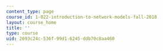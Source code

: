 ```yaml
---
content_type: page
course_id: 1-022-introduction-to-network-models-fall-2018
layout: course_home
title: ''
type: course
uid: 2693c24c-536f-99d1-6245-ddb70c8aa460
---
```

